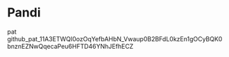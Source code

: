 # Pandi
pat 
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
